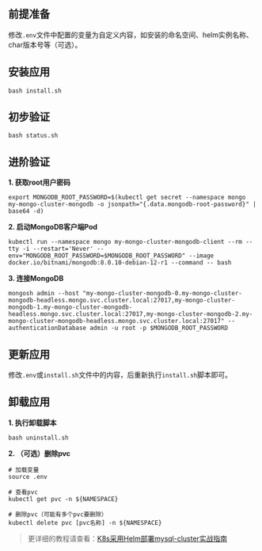 前提准备
---

修改`.env`文件中配置的变量为自定义内容，如安装的命名空间、helm实例名称、char版本号等（可选）。

安装应用
---

```shell
bash install.sh
```

初步验证
---

```shell
bash status.sh
```

进阶验证
---

**1. 获取root用户密码**

```shell
export MONGODB_ROOT_PASSWORD=$(kubectl get secret --namespace mongo my-mongo-cluster-mongodb -o jsonpath="{.data.mongodb-root-password}" | base64 -d)
```

**2. 启动MongoDB客户端Pod**

```shell
kubectl run --namespace mongo my-mongo-cluster-mongodb-client --rm --tty -i --restart='Never' --env="MONGODB_ROOT_PASSWORD=$MONGODB_ROOT_PASSWORD" --image docker.io/bitnami/mongodb:8.0.10-debian-12-r1 --command -- bash
```

**3. 连接MongoDB**

```shell
mongosh admin --host "my-mongo-cluster-mongodb-0.my-mongo-cluster-mongodb-headless.mongo.svc.cluster.local:27017,my-mongo-cluster-mongodb-1.my-mongo-cluster-mongodb-headless.mongo.svc.cluster.local:27017,my-mongo-cluster-mongodb-2.my-mongo-cluster-mongodb-headless.mongo.svc.cluster.local:27017" --authenticationDatabase admin -u root -p $MONGODB_ROOT_PASSWORD
```

更新应用
---

修改`.env`或`install.sh`文件中的内容，后重新执行`install.sh`脚本即可。

卸载应用
---

**1. 执行卸载脚本**

```shell
bash uninstall.sh
```

**2. （可选）删除pvc**

```shell
# 加载变量
source .env

# 查看pvc
kubectl get pvc -n ${NAMESPACE}

# 删除pvc（可能有多个pvc要删除）
kubectl delete pvc [pvc名称] -n ${NAMESPACE}
```

> 更详细的教程请查看：[K8s采用Helm部署mysql-cluster实战指南](https://lbs.wiki/pages/8d4c3fee/)
